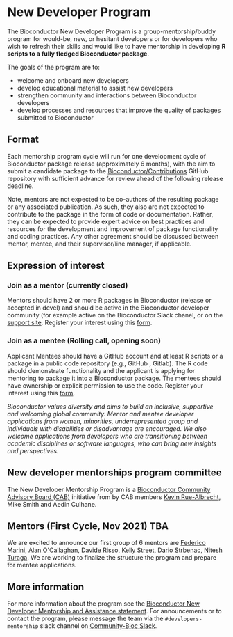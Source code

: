 # New Developer Program

The Bioconductor New Developer Program is a group-mentorship/buddy program for would-be, new, or hesitant developers or for developers who wish to refresh their skills and would like to have mentorship in developing **R scripts to a fully fledged Bioconductor package**.   

The goals of the program are to:

* welcome and onboard new developers
* develop educational material to assist new developers 
* strengthen community and interactions between Bioconductor developers
* develop processes and resources that improve the quality of packages submitted to Bioconductor 

## Format

Each mentorship program cycle will run for one development cycle of Bioconductor package release (approximately 6 months), with the aim to submit a candidate package to the [Bioconductor/Contributions](https://github.com/Bioconductor/Contributions) GitHub repository with sufficient advance for review ahead of the following release deadline. 

Note, mentors are not expected to be co-authors of the resulting package or any associated publication. As such, they also are not expected to contribute to the package in the form of code or documentation. Rather, they can be expected to provide expert advice on best practices and resources for the development and improvement of package functionality and coding practices. Any other agreement should be discussed between mentor, mentee, and their supervisor/line manager, if applicable.


## Expression of interest

### Join as a mentor (currently closed) 

Mentors should have 2 or more R packages in Bioconductor (release or accepted in devel) and should be active in the Bioconductor developer community  (for example active on the Bioconductor Slack chanel, or on the [support site](https://support.bioconductor.org).  Register your interest using this [form](https://docs.google.com/forms/d/1If3Va1QJsAcDIgBEWYz8E1jaC7R2eBxp0MSSah3FsRw).

### Join as a mentee (Rolling call, opening soon)

Applicant Mentees should have a GitHub account and at least R scripts or a package in a public code repository (e.g., GitHub , Gitlab).  The R code should demonstrate functionality and the applicant is applying for mentoring to package it into a Bioconductor package. The mentees should have ownership or explicit permission to use the code.  Register your interest using this [form]().   

*Bioconductor values diversity and aims to build an inclusive, supportive and welcoming global community. Mentor and mentee developer applications from women, minorities, underrepresented group and individuals with disabilities or disadvantage are encouraged.  We also welcome applications from developers who are transitioning between academic disciplines or software languages, who can bring new insights and perspectives.*  

##  New developer mentorships program committee

The New Developer Mentorship Program is a [Bioconductor Community Advisory Board (CAB)](https://www.bioconductor.org/about/community-advisory-board/) initiative from by CAB members [Kevin Rue-Albrecht](https://github.com/kevinrue), Mike Smith and Aedin Culhane. 

## Mentors (First Cycle, Nov 2021)  TBA

We are excited to announce our first group of 6 mentors are [Federico Marini](https://github.com/federicomarini), [Alan O'Callaghan](https://github.com/alanocallaghan), [Davide Risso](https://github.com/drisso), [Kelly Street](https://github.com/kstreet13), [Dario Strbenac](https://github.com/DarioS), [Nitesh Turaga](https://github.com/nturaga).
We are working to finalize the structure the program and prepare for mentee applications.

## More information

For more information about the program see the [Bioconductor New Developer Mentorship and Assistance statement](https://docs.google.com/document/d/1Q-Hxmy0ZcKzKSbB-dtg02gJRlZ0Vi6WNOTF-W3bwjmY/edit?usp=sharing). For announcements or to contact the program, please message the team via the `#developers-mentorship` slack channel on [Community-Bioc Slack](https://bioc-community.herokuapp.com/). 


